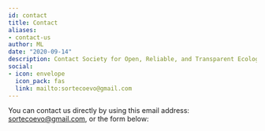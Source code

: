 ```yaml
---
id: contact
title: Contact
aliases:
- contact-us
author: ML
date: "2020-09-14"
description: Contact Society for Open, Reliable, and Transparent Ecology and Evolutionary biology (SORTEE)
social:
- icon: envelope
  icon_pack: fas
  link: mailto:sortecoevo@gmail.com 
---
```


You can contact us directly by using this email address: sortecoevo@gmail.com, or the form below:  


